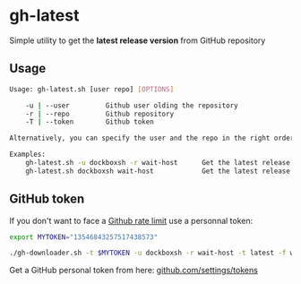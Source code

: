# gh-latest

Simple utility to get the **latest release version** from GitHub repository

## Usage

```sh
Usage: gh-latest.sh [user repo] [OPTIONS]

    -u | --user         Github user olding the repository
    -r | --repo         Github repository
    -T | --token        Github token

Alternatively, you can specify the user and the repo in the right order.

Examples:
    gh-latest.sh -u dockboxsh -r wait-host      Get the latest release version of wait-host
    gh-latest.sh dockboxsh wait-host            Get the latest release version of wait-host
```

## GitHub token

If you don't want to face a [Github rate limit](https://developer.github.com/v3/rate_limit/) use a personnal token:

```sh
export MYTOKEN="13546843257517438573"

./gh-downloader.sh -t $MYTOKEN -u dockboxsh -r wait-host -t latest -f wait-host.sh -o /usr/sbin/wait-host
```

Get a GitHub personal token from here:  [github.com/settings/tokens](github.com/settings/tokens)
